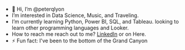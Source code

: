 - 👋 Hi, I’m @peterqlyon
- I’m interested in Data Science, Music, and Traveling. 
- I’m currently learning Python, Power BI, SQL, and Tableau. looking to learn other programming languages and Looker. 
- How to reach me reach out to me? [LinkedIn](https://www.linkedin.com/in/peterqlyon/) or on Here. 
- ⚡ Fun fact: I've been to the bottom of the Grand Canyon 
